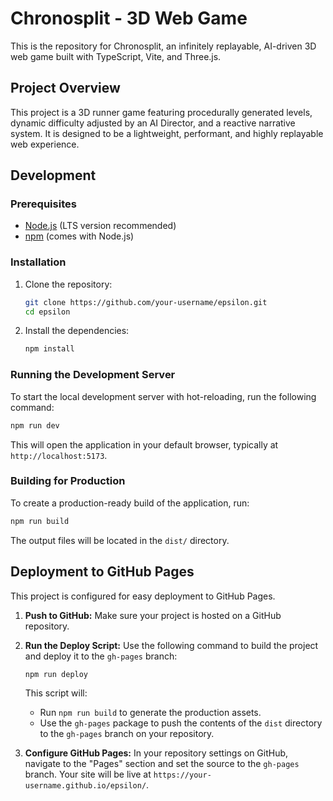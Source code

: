 # Chronosplit - 3D Web Game

This is the repository for Chronosplit, an infinitely replayable, AI-driven 3D web game built with TypeScript, Vite, and Three.js.

## Project Overview

This project is a 3D runner game featuring procedurally generated levels, dynamic difficulty adjusted by an AI Director, and a reactive narrative system. It is designed to be a lightweight, performant, and highly replayable web experience.

## Development

### Prerequisites

- [Node.js](https://nodejs.org/) (LTS version recommended)
- [npm](https://www.npmjs.com/) (comes with Node.js)

### Installation

1.  Clone the repository:
    ```bash
    git clone https://github.com/your-username/epsilon.git
    cd epsilon
    ```

2.  Install the dependencies:
    ```bash
    npm install
    ```

### Running the Development Server

To start the local development server with hot-reloading, run the following command:

```bash
npm run dev
```

This will open the application in your default browser, typically at `http://localhost:5173`.

### Building for Production

To create a production-ready build of the application, run:

```bash
npm run build
```

The output files will be located in the `dist/` directory.

## Deployment to GitHub Pages

This project is configured for easy deployment to GitHub Pages.

1.  **Push to GitHub:** Make sure your project is hosted on a GitHub repository.

2.  **Run the Deploy Script:** Use the following command to build the project and deploy it to the `gh-pages` branch:
    ```bash
    npm run deploy
    ```

    This script will:
    - Run `npm run build` to generate the production assets.
    - Use the `gh-pages` package to push the contents of the `dist` directory to the `gh-pages` branch on your repository.

3.  **Configure GitHub Pages:** In your repository settings on GitHub, navigate to the "Pages" section and set the source to the `gh-pages` branch. Your site will be live at `https://your-username.github.io/epsilon/`.
